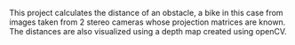 This project calculates the distance of an obstacle, a bike in this case from images taken from 2 stereo cameras whose projection matrices are known. The distances are also visualized using a depth map created using openCV.
